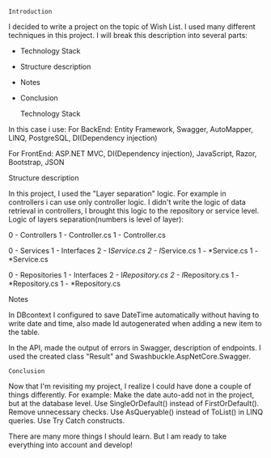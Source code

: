 
    Introduction

I decided to write a project on the topic of Wish List.
I used many different techniques in this project.
I will break this description into several parts: 
- Technology Stack 
- Structure description
- Notes 
- Conclusion

  Technology Stack

In this case i use: 
  For BackEnd: 
Entity Framework, Swagger, AutoMapper, LINQ, PostgreSQL, DI(Dependency injection)

  For FrontEnd: 
ASP.NET MVC, DI(Dependency injection), JavaScript, Razor, Bootstrap, JSON

  
  Structure description

In this project, I used the "Layer separation" logic. 
For example in controllers i can use only controller logic.
I didn't write the logic of data retrieval in controllers, I brought this logic to the repository or service level.
  Logic of layers separation(numbers is level of layer):

0 - Controllers
1 - Controller.cs
1 - Controller.cs

0 - Services
1 - Interfaces
2 - I*Service.cs
2 - I*Service.cs
1 - *Service.cs
1 - *Service.cs

0 - Repositories
1 - Interfaces
2 - I*Repository.cs
2 - I*Repository.cs
1 - *Repository.cs
1 - *Repository.cs


  Notes 

In DBcontext I configured to save DateTime automatically without having to write date and time, 
also made Id autogenerated when adding a new item to the table. 

In the API, made the output of errors in Swagger, description of endpoints. 
I used the created class "Result" and Swashbuckle.AspNetCore.Swagger.

    Conclusion


Now that I'm revisiting my project, I realize I could have done a couple of things differently. 
For example: 
    Make the date auto-add not in the project, but at the database level. 
    Use SingleOrDefault() instead of FirstOrDefault(). 
    Remove unnecessary checks. 
    Use AsQueryable() instead of ToList() in LINQ queries.
    Use Try Catch constructs. 

There are many more things I should learn. But I am ready to take everything into account and develop!
